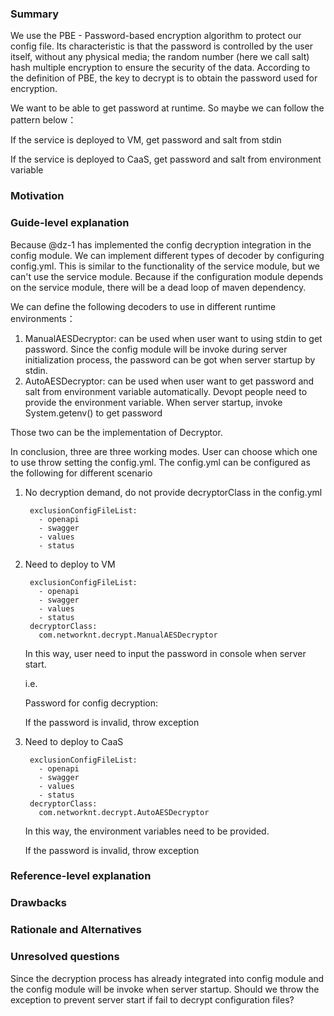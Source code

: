 ### Summary
We use the PBE - Password-based encryption algorithm to protect our config file. Its characteristic is that the password is controlled by the user itself, without any physical media; the random number (here we call salt) hash multiple encryption to ensure the security of the data. According to the definition of PBE, the key to decrypt is to obtain the password used for encryption.

We want to be able to get password at runtime. So maybe we can follow the pattern below：

If the service is deployed to VM, get password and salt from stdin

If the service is deployed to CaaS, get password and salt from environment variable

### Motivation


### Guide-level explanation
Because @dz-1 has implemented the config decryption integration in the config module. We can implement different types of decoder by configuring config.yml. This is similar to the functionality of the service module, but we can't use the service module. Because if the configuration module depends on the service module, there will be a dead loop of maven dependency.

We can define the following decoders to use in different runtime environments：

1. ManualAESDecryptor: can be used when user want to using stdin to get password. Since the config module will be invoke during server initialization process, the password can be got when server startup by stdin.
2. AutoAESDecryptor: can be used when user want to get password and salt from environment variable automatically. Devopt people need to provide the environment variable. When server startup, invoke System.getenv() to get password

Those two can be the implementation of Decryptor.

In conclusion, three are three working modes. User can choose which one to use throw setting the config.yml. The config.yml can be configured as the following for different scenario

1. No decryption demand, do not provide decryptorClass in the config.yml

        exclusionConfigFileList:
          - openapi
          - swagger
          - values
          - status
       
2. Need to deploy to VM

        exclusionConfigFileList:
          - openapi
          - swagger
          - values
          - status
        decryptorClass:
          com.networknt.decrypt.ManualAESDecryptor
        
    In this way, user need to input the password in console when server start.

    i.e.

    Password for config decryption:
    
    If the password is invalid, throw exception

3. Need to deploy to CaaS

        exclusionConfigFileList:
          - openapi
          - swagger
          - values
          - status
        decryptorClass:
          com.networknt.decrypt.AutoAESDecryptor
     
    In this way, the environment variables need to be provided.
    
    If the password is invalid, throw exception

### Reference-level explanation


### Drawbacks


### Rationale and Alternatives


### Unresolved questions
Since the decryption process has already integrated into config module and the config module will be invoke when server startup. Should we throw the exception to prevent server start if fail to decrypt configuration files?
